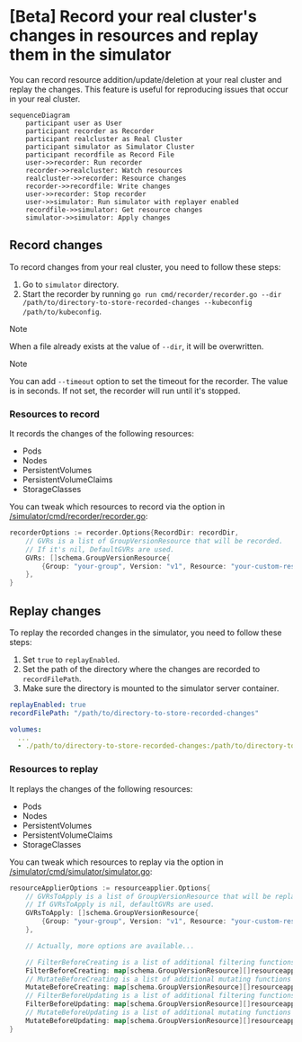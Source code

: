 # [Beta] Record your real cluster's changes in resources and replay them in the simulator

You can record resource addition/update/deletion at your real cluster and replay the changes. This feature is useful for reproducing issues that occur in your real cluster.

```mermaid
sequenceDiagram
    participant user as User
    participant recorder as Recorder
    participant realcluster as Real Cluster
    participant simulator as Simulator Cluster
    participant recordfile as Record File
    user->>recorder: Run recorder
    recorder->>realcluster: Watch resources
    realcluster->>recorder: Resource changes
    recorder->>recordfile: Write changes
    user->>recorder: Stop recorder
    user->>simulator: Run simulator with replayer enabled
    recordfile->>simulator: Get resource changes
    simulator->>simulator: Apply changes
```

## Record changes

To record changes from your real cluster, you need to follow these steps:

1. Go to `simulator` directory.
2. Start the recorder by running `go run cmd/recorder/recorder.go --dir /path/to/directory-to-store-recorded-changes --kubeconfig /path/to/kubeconfig`.

> [!NOTE]
> When a file already exists at the value of `--dir`, it will be overwritten.

> [!NOTE]
> You can add `--timeout` option to set the timeout for the recorder. The value is in seconds. If not set, the recorder will run until it's stopped.

### Resources to record

It records the changes of the following resources:

- Pods
- Nodes
- PersistentVolumes
- PersistentVolumeClaims
- StorageClasses

You can tweak which resources to record via the option in [/simulator/cmd/recorder/recorder.go](https://github.com/kubernetes-sigs/kube-scheduler-simulator/blob/master/simulator/cmd/recorder/recorder.go):

```go
recorderOptions := recorder.Options{RecordDir: recordDir,
	// GVRs is a list of GroupVersionResource that will be recorded.
	// If it's nil, DefaultGVRs are used.
	GVRs: []schema.GroupVersionResource{
		{Group: "your-group", Version: "v1", Resource: "your-custom-resources"},
	},
}
```

## Replay changes

To replay the recorded changes in the simulator, you need to follow these steps:

1. Set `true` to `replayEnabled`.
2. Set the path of the directory where the changes are recorded to `recordFilePath`.
3. Make sure the directory is mounted to the simulator server container.


```yaml:config.yaml
replayEnabled: true
recordFilePath: "/path/to/directory-to-store-recorded-changes"
```

```yaml:compose.yml
volumes:
  ...
  - ./path/to/directory-to-store-recorded-changes:/path/to/directory-to-store-recorded-changes
```

### Resources to replay

It replays the changes of the following resources:

- Pods
- Nodes
- PersistentVolumes
- PersistentVolumeClaims
- StorageClasses

You can tweak which resources to replay via the option in [/simulator/cmd/simulator/simulator.go](https://github.com/kubernetes-sigs/kube-scheduler-simulator/blob/master/simulator/cmd/simulator/simulator.go):

```go
resourceApplierOptions := resourceapplier.Options{
	// GVRsToApply is a list of GroupVersionResource that will be replayed.
	// If GVRsToApply is nil, defaultGVRs are used.
	GVRsToApply: []schema.GroupVersionResource{
		{Group: "your-group", Version: "v1", Resource: "your-custom-resources"},
	},

	// Actually, more options are available...

	// FilterBeforeCreating is a list of additional filtering functions that are applied before creating resources.
	FilterBeforeCreating: map[schema.GroupVersionResource][]resourceapplier.FilteringFunction{},
	// MutateBeforeCreating is a list of additional mutating functions that are applied before creating resources.
	MutateBeforeCreating: map[schema.GroupVersionResource][]resourceapplier.MutatingFunction{},
	// FilterBeforeUpdating is a list of additional filtering functions that are applied before updating resources.
	FilterBeforeUpdating: map[schema.GroupVersionResource][]resourceapplier.FilteringFunction{},
	// MutateBeforeUpdating is a list of additional mutating functions that are applied before updating resources.
	MutateBeforeUpdating: map[schema.GroupVersionResource][]resourceapplier.MutatingFunction{},
}
```
